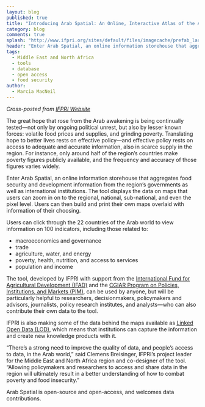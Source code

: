 ```yaml
---
layout: blog
published: true
title: "Introducing Arab Spatial: An Online, Interactive Atlas of the Arab World"
category: blog
comments: true
splash: "http://www.ifpri.org/sites/default/files/imagecache/prefab_large/arabspatialatlas240.jpg"
header: "Enter Arab Spatial, an online information storehouse that aggregates food security and development information from the region’s governments as well as international institutions. "
tags: 
  - Middle East and North Africa
  - tools
  - database
  - open access
  - food security
author: 
  - Marcia MacNeil
---
```


_Cross-posted from [IFPRI Website](http://www.ifpri.org/blog/user-s-experience-arab-spatial)_

The great hope that rose from the Arab awakening is being continually tested—not only by ongoing political unrest, but also by lesser known forces: volatile food prices and supplies, and grinding poverty. Translating hope to better lives rests on effective policy—and effective policy rests on access to adequate and accurate information, also in scarce supply in the region. For instance, only around half of the region’s countries make poverty figures publicly available, and the frequency and accuracy of those figures varies widely.
<!-- more -->
Enter Arab Spatial, an online information storehouse that aggregates food security and development information from the region’s governments as well as international institutions. The tool displays the data on maps that users can zoom in on to the regional, national, sub-national, and even the pixel level. Users can then build and print their own maps overlaid with information of their choosing.

Users can click through the 22 countries of the Arab world to view information on 100 indicators, including those related to:

* macroeconomics and governance
* trade
* agriculture, water, and energy
* poverty, health, nutrition, and access to services
* population and income

The tool, developed by IFPRI with support from the [International Fund for Agricultural Development (IFAD)](http://www.ifad.org/) and the [CGIAR Program on Policies, Institutions, and Markets (PIM)](http://www.pim.cgiar.org/), can be used by anyone, but will be particularly helpful to researchers, decisionmakers, policymakers and advisors, journalists, policy research institutes, and analysts—who can also contribute their own data to the tool.

IFPRI is also making some of the data behind the maps available as [Linked Open Data (LOD)](http://data.ifpri.org/lod/arabspatial), which means that institutions can capture the information and create new knowledge products with it.

“There’s a strong need to improve the quality of data, and people’s access to data, in the Arab world,” said Clemens Breisinger, IFPRI’s project leader for the Middle East and North Africa region and co-designer of the tool. “Allowing policymakers and researchers to access and share data in the region will ultimately result in a better understanding of how to combat poverty and food insecurity.”

Arab Spatial is open-source and open-access, and welcomes data contributions.
